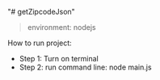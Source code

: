 "# getZipcodeJson"

> environment: nodejs

How to run project: 
- Step 1: Turn on terminal 
- Step 2: run command line: node main.js

